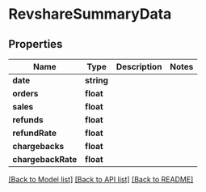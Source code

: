 # RevshareSummaryData

## Properties
Name | Type | Description | Notes
------------ | ------------- | ------------- | -------------
**date** | **string** |  | 
**orders** | **float** |  | 
**sales** | **float** |  | 
**refunds** | **float** |  | 
**refundRate** | **float** |  | 
**chargebacks** | **float** |  | 
**chargebackRate** | **float** |  | 

[[Back to Model list]](../README.md#documentation-for-models) [[Back to API list]](../README.md#documentation-for-api-endpoints) [[Back to README]](../README.md)


